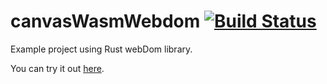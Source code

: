 # canvasWasmWebdom [![Build Status](https://travis-ci.org/arthrp/canvasWasmWebdom.svg?branch=master)](https://travis-ci.org/arthrp/canvasWasmWebdom)
Example project using Rust webDom library. 

You can try it out [here](https://arthrp.github.io/canvasWasmWebdom/).
